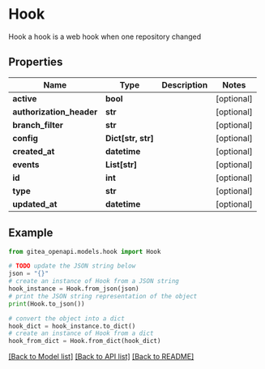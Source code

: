 # Hook

Hook a hook is a web hook when one repository changed

## Properties

Name | Type | Description | Notes
------------ | ------------- | ------------- | -------------
**active** | **bool** |  | [optional] 
**authorization_header** | **str** |  | [optional] 
**branch_filter** | **str** |  | [optional] 
**config** | **Dict[str, str]** |  | [optional] 
**created_at** | **datetime** |  | [optional] 
**events** | **List[str]** |  | [optional] 
**id** | **int** |  | [optional] 
**type** | **str** |  | [optional] 
**updated_at** | **datetime** |  | [optional] 

## Example

```python
from gitea_openapi.models.hook import Hook

# TODO update the JSON string below
json = "{}"
# create an instance of Hook from a JSON string
hook_instance = Hook.from_json(json)
# print the JSON string representation of the object
print(Hook.to_json())

# convert the object into a dict
hook_dict = hook_instance.to_dict()
# create an instance of Hook from a dict
hook_from_dict = Hook.from_dict(hook_dict)
```
[[Back to Model list]](../README.md#documentation-for-models) [[Back to API list]](../README.md#documentation-for-api-endpoints) [[Back to README]](../README.md)


